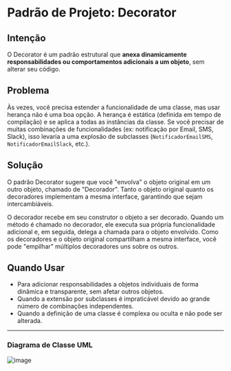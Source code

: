 # Padrão de Projeto: Decorator

## Intenção

O Decorator é um padrão estrutural que **anexa dinamicamente responsabilidades ou comportamentos adicionais a um objeto**, sem alterar seu código.

## Problema

Às vezes, você precisa estender a funcionalidade de uma classe, mas usar herança não é uma boa opção. A herança é estática (definida em tempo de compilação) e se aplica a todas as instâncias da classe. Se você precisar de muitas combinações de funcionalidades (ex: notificação por Email, SMS, Slack), isso levaria a uma explosão de subclasses (`NotificadorEmailSMS`, `NotificadorEmailSlack`, etc.).

## Solução

O padrão Decorator sugere que você "envolva" o objeto original em um outro objeto, chamado de "Decorador". Tanto o objeto original quanto os decoradores implementam a mesma interface, garantindo que sejam intercambiáveis.

O decorador recebe em seu construtor o objeto a ser decorado. Quando um método é chamado no decorador, ele executa sua própria funcionalidade adicional e, em seguida, delega a chamada para o objeto envolvido. Como os decoradores e o objeto original compartilham a mesma interface, você pode "empilhar" múltiplos decoradores uns sobre os outros.

## Quando Usar

* Para adicionar responsabilidades a objetos individuais de forma dinâmica e transparente, sem afetar outros objetos.
* Quando a extensão por subclasses é impraticável devido ao grande número de combinações independentes.
* Quando a definição de uma classe é complexa ou oculta e não pode ser alterada.

---
### Diagrama de Classe UML

![image](https://github.com/MarcioMAlmeida/DecoratorExemplo/assets/78739307/048f5e5e-6b2f-40ee-9cfb-dca62b5e54d6)
